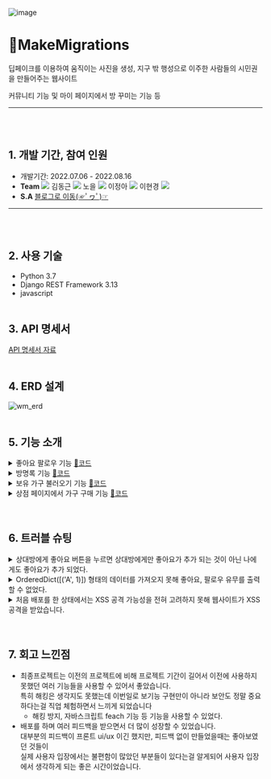 ![image](https://user-images.githubusercontent.com/71905164/182584327-171cf850-0bd8-4d62-bdec-1ba090eb9b71.png)
# 🚀MakeMigrations
딥페이크를 이용하여 움직이는 사진을 생성, 지구 밖 행성으로 이주한 사람들의 시민권을 만들어주는 웹사이트

커뮤니티 기능 및 마이 페이지에서 방 꾸미는 기능 등
***
<br><br/>


## 1. 개발 기간, 참여 인원
* 개발기간: 2022.07.06 - 2022.08.16
* **Team** <a href="https://github.com/cmjcum"><img src="https://img.shields.io/badge/Github-000000?style=flat-square&logo=github&logoColor=white"/></a>
김동근 <a href="https://github.com/yinmsk"><img src="https://img.shields.io/badge/Github-000000?style=flat-square&logo=github&logoColor=white"/></a>
노을 <a href="https://github.com/minkkky"><img src="https://img.shields.io/badge/Github-000000?style=flat-square&logo=github&logoColor=white"/></a>
이정아 <a href="https://github.com/zeonga1102"><img src="https://img.shields.io/badge/Github-000000?style=flat-square&logo=github&logoColor=white"/></a>
이현경 <a href="https://github.com/LULULALA2"><img src="https://img.shields.io/badge/Github-000000?style=flat-square&logo=github&logoColor=white"/></a>
* **S.A** <a href="https://cold-charcoal.tistory.com/118">블로그로 이동(☞ﾟヮﾟ)☞</a>
***
<br><br/>


## 2. 사용 기술
* Python 3.7
* Django REST Framework 3.13
* javascript
<br><br/>


## 3. API 명세서
<a href="https://typingmylife.notion.site/MakeMigrations-API-88de2c1a1ccd457c9059c8b55ee3dc70">API 명세서 자료</a>
<br><br/>


## 4. ERD 설계
![wm_erd](https://user-images.githubusercontent.com/104487608/186808469-be6b3f37-376e-4249-ada7-be28f86a7eff.png)
<br><br/>


## 5. 기능 소개
<details>
  <summary>좋아요 팔로우 기능 <a href="https://github.com/yinmsk/WM_back/blob/6a362ffd597ea4796884e87a10c9ccb6c34e6a35/myroom/views.py#L87">📄코드</a></summary>
  <div markdown="1">
 
![좋아요](https://user-images.githubusercontent.com/104487608/188048493-aa99b0ab-1343-4b11-a48b-5d1924e9faf2.png)
* 좋아요 팔로우 기능이 가능합니다.</a>
  </div>
</details>

<details>
  <summary>방명록 기능 <a href="https://github.com/yinmsk/WM_back/blob/db4aa5df5a123046a8a3b7d58ac0d7143cb14ac9/myroom/views.py#L53">📄코드</a></summary>
  <div markdown="1">
 
![방명록](https://user-images.githubusercontent.com/104487608/188050467-f77909d7-3144-46d6-bd97-d8538a5a7dce.png)
* 방명록 작성, 조회, 삭제가 가능하다.
  </div>
</details>

<details>
  <summary>보유 가구 불러오기 기능 <a href="https://github.com/cmjcum/WM_back/blob/master/myroom/views.py#L119">📄코드</a></summary>
  <div markdown="1">
 
![가구 조회](https://user-images.githubusercontent.com/104487608/188050146-81259de4-be87-428d-a462-b7f2084c9c77.png)
* 유저는 상점을 통해 구매한 가구만을 이용해 방을 꾸밀 수 있습니다. 
  </div>
</details>

<details>
  <summary>상점 페이지에서 가구 구매 기능 <a href="https://github.com/cmjcum/WM_back/blob/master/myroom/views.py#L161">📄코드</a></summary>
  <div markdown="1">
 
![가구 구매](https://user-images.githubusercontent.com/104487608/188049573-c76bbc0b-4644-4ab9-9287-af684d2e2936.png)
* 선택한 가구를 유저 보유 가구에 추가하고 보유 코인을 차감합니다. 만약 보유 코인이 구매하려는 가구의 가격보다 적다면 구매할 수 없습니다. 
  </div>
</details>
<br><br/>


## 6. 트러블 슈팅
<details>
  <summary>상대방에게 좋아요 버튼을 누르면 상대방에게만 좋아요가 추가 되는 것이 아닌 나에게도 좋아요가 추가 되었다.</summary>
  <div markdown="1">
 
![simitical](https://user-images.githubusercontent.com/104487608/188049841-c90880bc-f149-45af-b7ab-900f0b3b5e26.png)
* symmetrical=False 로 바꾸어 주어 양쪽이 아닌 한쪽의 사람만 추가 될 수 있도록 하였다. <br>
[📄코드](https://github.com/yinmsk/WM_back/blob/6a362ffd597ea4796884e87a10c9ccb6c34e6a35/user/models.py#L39)
  </div>
</details>

<details>
  <summary>OrderedDict([('A', 1)]) 형태의 데이터를 가져오지 못해 좋아요, 팔로우 유무를 출력할 수 없었다.</summary>
  <div markdown="1">
 
* 반복문을 리스트 형태로 저장해주는 리스트 컴프리헨션을 사용해 데이터를 가져올 수 있었다. <br>
[📄코드](https://github.com/yinmsk/WM_back/blob/6a362ffd597ea4796884e87a10c9ccb6c34e6a35/myroom/views.py#L33)
  </div>
</details>

<details>
  <summary>처음 배포를 한 상태에서는 XSS 공격 가능성을 전혀 고려하지 못해 웹사이트가 XSS 공격을 받았습니다.</summary>
  <div markdown="1">
 
* 사용자가 조회할 수 있는 텍스트들을 저장할 때 부등호 기호(<, >)를 전부 html 특수문자 코드로(&lt;, &gt;) 바꾸어 저장했습니다.
* Seralizer를 통해 저장할 때 validator를 커스텀 해 replace 함수로 문자열을 바꿔주었습니다. <br>
[📄코드](https://github.com/yinmsk/WM_back/blob/95aa8105cdb965d4f195934fac5bab6d305545d4/myroom/seriailzers.py#L125)
  </div>
</details>
<br><br/>


## 7. 회고 느낀점
* 최종프로젝트는 이전의 프로젝트에 비해 프로젝트 기간이 길어서 이전에 사용하지 못했던 여러 기능들을 사용할 수 있어서 좋았습니다. <br>
  특히 해킹은 생각지도 못했는데 이번일로 보기능 구현만이 아니라 보안도 정말 중요하다는걸 직업 체험하면서 느끼게 되었습니다
  * 해킹 방지, 자바스크립트 feach 기능 등 기능을 사용할 수 있었다.
* 배포를 하며 여러 피드백을 받으면서 더 많이 성장할 수 있었습니다. <br>
  대부분의 피드백이 프론트 ui/ux 이긴 했지만, 피드백 없이 만들었을때는 좋아보였던 것들이 <br>
  실제 사용자 입장에서는 불편함이 많았던 부분들이 있다는걸 알게되어 사용자 입장에서 생각하게 되는 좋은 시간이었습니다.
  
